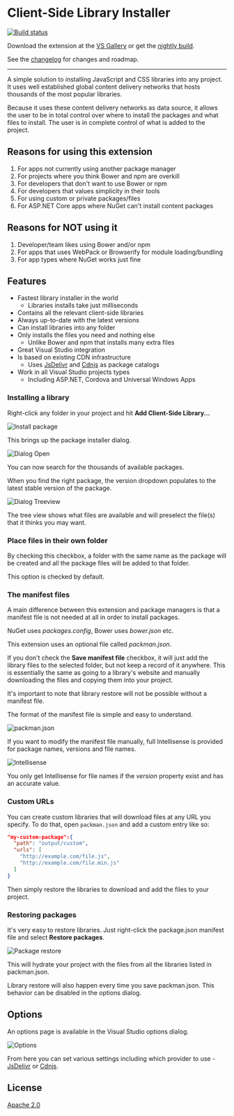 # Client-Side Library Installer

[![Build status](https://ci.appveyor.com/api/projects/status/o2oc8nlxf6lqr787?svg=true)](https://ci.appveyor.com/project/madskristensen/packman)

Download the extension at the
[VS Gallery](https://visualstudiogallery.msdn.microsoft.com/4cd5e0e0-2c38-426b-9f43-1d3688cc8be1)
or get the
[nightly build](http://vsixgallery.com/extension/ce753d0f-f511-4b2b-93de-5cc50145dca6/).

See the
[changelog](CHANGELOG.md)
for changes and roadmap.

---------------------------------------------------

A simple solution to installing JavaScript and CSS libraries
into any project. It uses well established global content
delivery networks that hosts thousands of the most popular
libraries.

Because it uses these content delivery networks as
data source, it allows the user to be in total control
over where to install the packages and what files
to install. The user is in complete control of what 
is added to the project.

## Reasons for using this extension
1. For apps not currently using another package manager
2. For projects where you think Bower and npm are overkill
3. For developers that don't want to use Bower or npm
4. For developers that values simplicity in their tools
5. For using custom or private packages/files
6. For ASP.NET Core apps where NuGet can't install content packages

## Reasons for NOT using it
1. Developer/team likes using Bower and/or npm
2. For apps that uses WebPack or Browserify for module loading/bundling
3. For app types where NuGet works just fine

## Features

- Fastest library installer in the world
  - Libraries installs take just milliseconds
- Contains all the relevant client-side libraries
- Always up-to-date with the latest versions
- Can install libraries into any folder
- Only installs the files you need and nothing else
  - Unlike Bower and npm that installs many extra files
- Great Visual Studio integration
- Is based on existing CDN infrastructure
  - Uses [JsDelivr](http://www.jsdelivr.com/) and [Cdnjs](https://cdnjs.com/) as package catalogs
- Work in all Visual Studio projects types
  - Including ASP.NET, Cordova and Universal Windows Apps

### Installing a library
Right-click any folder in your project and hit
**Add Client-Side Library...**

![Install package](art/context-menu-install.png)

This brings up the package installer dialog.

![Dialog Open](art/dialog-open.png)

You can now search for the thousands of available
packages. 

When you find the right package, the
version dropdown populates to the latest stable version
of the package.

![Dialog Treeview](art/dialog-treeview.png)

The tree view shows what files are available and will
preselect the file(s) that it thinks you may want.

### Place files in their own folder
By checking this checkbox, a folder with the same
name as the package will be created and all the package
files will be added to that folder.

This option is checked by default.

### The manifest files
A main difference between this extension and package
managers is that a manifest file is not needed at all
in order to install packages.

NuGet uses _packages.config_, Bower uses _bower.json_ etc.

This extension uses an optional file called _packman.json_.

If you don't check the **Save manifest file** checkbox,
it will just add the library files to the selected
folder, but not keep a record of it anywhere. This is
essentially the same as going to a library's website
and manually downloading the files and copying them into
your project.

It's important to note that library restore will not be
possible without a manifest file.

The format of the manifest file is simple and easy to
understand.

![packman.json](art/package-manifest.png)

If you want to modify the manifest file manually, full
Intellisense is provided for package names, versions
and file names.

![Intellisense](art/manifest-intellisense.png)

You only get Intellisense for file names if the _version_
property exist and has an accurate value.

### Custom URLs
You can create custom libraries that will download files
at any URL you specify. To do that, open `packman.json`
and add a custom entry like so:

```json
"my-custom-package":{
  "path": "output/custom",
  "urls": [ 
    "http://example.com/file.js",
    "http://example.com/file.min.js"
  ]
}
```

Then simply restore the libraries to download and add the
files to your project.

### Restoring packages
It's very easy to restore libraries. Just right-click the
package.json manifest file and select
**Restore packages**.

![Package restore](art/context-menu-restore.png)

This will hydrate your project with the files from all
the libraries listed in packman.json.

Library restore will also happen every time you save
packman.json. This behavior can be disabled in the
options dialog.

## Options
An options page is available in the Visual Studio 
options dialog.

![Options](art/options.png)

From here you can set various settings including which
provider to use - 
[JsDelivr](http://www.jsdelivr.com/)
or
[Cdnjs](https://cdnjs.com/).

## License
[Apache 2.0](LICENSE)